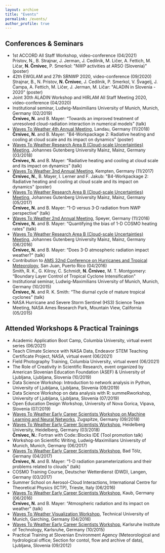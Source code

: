 ```yaml
---
layout: archive
title: "Events"
permalink: /events/
author_profile: true
---
```


## Conferences & Seminars
* 1st ACCORD All Staff Workshop, video-conference (04/2021)<br/>
Pristov, N., B. Strajnar, J. Jerman, J. Cedilnik, M. Ličer, A. Fettich, M. Ličar, **N. Črnivec**, P. Smerkol: "NWP activities at ARSO (Slovenia)" (poster)
* 42th EWGLAM and 27th SRNWP 2020, video-conference (09/2020)<br/>
Strajnar, B., N. Pristov, **N. Črnivec**, J. Cedilnik, P. Smerkol, V. Švagelj, J. Čampa, A. Fettich, M. Ličer, J. Jerman, M. Ličar: "ALADIN in Slovenia - 2020" (poster)
* Joint 30th ALADIN Workshop and HIRLAM All Staff Meeting 2020, video-conference (04/2020)
* Institutional seminar, Ludwig-Maximilians University of Munich, Munich, Germany (02/2019)<br/>**Črnivec, N.** and B. Mayer: “Towards an improved treatment of unresolved cloud-radiation interaction in numerical models” (talk)
* [Waves To Weather 4th Annual Meeting](https://w2w.meteo.physik.uni-muenchen.de/meetings/4th-annual-meeting-nov18/index.html), Landau, Germany (11/2018)<br/>**Črnivec, N.** and B. Mayer: "B4-Workpackage 2: Radiative heating and cooling at cloud scale and its impact on dynamics" (poster)
* [Waves To Weather Research Area B (Cloud-scale Uncertainties) Meeting](https://w2w.meteo.physik.uni-muenchen.de/meetings/rab-meeting-mar2018/index.html), Johannes Gutenberg University Mainz, Mainz, Germany (03/2018)<br/>**Črnivec, N.** and B. Mayer: “Radiative heating and cooling at cloud scale and its impact on dynamics” (talk)
* [Waves To Weather 3nd Annual Meeting](https://w2w.meteo.physik.uni-muenchen.de/meetings/3rd-annual-meeting2017/index.html), Kempten, Germany (11/2017)<br/>**Črnivec, N.**, B. Mayer, I. Lerner and F. Jakub: "B4-Workpackage 2: Radiative heating and cooling at cloud scale and its impact on dynamics" (poster)
* [Waves To Weather Research Area B (Cloud-scale Uncertainties) Meeting](https://w2w.meteo.physik.uni-muenchen.de/meetings/rab-meeting-2017/rab-grouppicture_2017.jpg), Johannes Gutenberg University Mainz, Mainz, Germany (05/2017)<br/>**Črnivec, N.** and B. Mayer: “1-D versus 3-D radiation from NWP perspective” (talk)
* [Waves To Weather 2nd Annual Meeting](https://w2w.meteo.physik.uni-muenchen.de/meetings/annual_meeting2/index.html), Speyer, Germany (11/2016)<br/>**Črnivec, N.** and B. Mayer: “Quantifying the bias of 1-D COSMO heating rates” (talk)
* [Waves To Weather Research Area B (Cloud-scale Uncertainties) Meeting](https://w2w.meteo.physik.uni-muenchen.de/meetings/ra-b-meeting-jun-2016/index.html), Johannes Gutenberg University Mainz, Mainz, Germany (06/2016)<br/>**Črnivec, N.** and B. Mayer: “Does 3-D atmospheric radiation impact weather?" (talk)
* Contribution to [AMS 32nd Conference on Hurricanes and Tropical Meteorology](https://ams.confex.com/ams/32Hurr/webprogram/32HURRICANES.html), San Juan, Puerto Rico (04/2016)<br/>
Smith, R. K., G. Kilroy, C. Schmidt, **N. Črnivec**, M. T. Montgomery: “Boundary Layer Control of Tropical Cyclone Intensification"
* Institutional seminar, Ludwig-Maximilians University of Munich, Munich, Germany (10/2015)<br/>
**Črnivec, N.** and R. K. Smith: “The diurnal cycle of mature tropical cyclones” (talk)
* NASA Hurricane and Severe Storm Sentinel (HS3) Science Team Meeting, NASA Ames Research Park, Mountain View, California (05/2015)

## Attended Workshops & Practical Trainings
* Academic Application Boot Camp, Columbia University, virtual event series (06/2021)
* Teach Climate Science with NASA Data, Endeavor STEM Teaching Certificate Project, NASA, virtual event (06/2021)
* Field Photography Training, Columbia University, virtual event (06/2021)
* The Role of Creativity in Scientific Research, event organized by American Slovenian Education Foundation (ASEF) & University of Ljubljana, Ljubljana, Slovenia (10/2019)
* Data Science Workshop: Introduction to network analysis in Python, University of Ljubljana, Ljubljana, Slovenia (09/2019)
* Data Science Workshop on data analysis with R: summeRworkshop, University of Ljubljana, Ljubljana, Slovenia (07/2019)
* Open Education Design Workshop, University of Nova Gorica, Vipava, Slovenia (07/2019)
* [Waves To Weather Early Career Scientists Workshop on Machine Learning and Neural Networks](https://www.wavestoweather.de/meetings/workshop_neural_networks_sep18/index.html), Zugspitze, Germany (09/2018)
* [Waves To Weather Early Career Scientists Workshop](https://w2w.meteo.physik.uni-muenchen.de/meetings/ecs-workshop-mar-2018/index.html), Heidelberg University, Heidelberg, Germany (03/2018)<br/>
**Črnivec, N.**: Fortran with Code::Blocks IDE (Tool promotion talk)
* Workshop on Scientific Writing, Ludwig-Maximilians University of Munich, Munich, Germany (06/2017)
* [Waves To Weather Early Career Scientists Workshop](https://w2w.meteo.physik.uni-muenchen.de/meetings/ecs_meeting_april2017/index.html), Bad Tölz, Germany (04/2017)<br/>**Črnivec, N.** and B. Mayer: “1-D radiation parameterizations and their problems related to clouds” (talk)
* COSMO Training Course, Deutscher Wetterdienst (DWD), Langen, Germany (03/2017)
* Summer School on Aerosol-Cloud Interactions, International Centre for Theoretical Physics (ICTP), Trieste, Italy (06/2016)
* [Waves To Weather Early Career Scientists Workshop](https://w2w.meteo.physik.uni-muenchen.de/meetings/ecs-workshop-jun-2016/index.html), Kaub, Germany (06/2016)<br/>**Črnivec, N.** and B. Mayer: “Atmospheric radiation and its impact on weather” (talk)
* [Waves To Weather Visualization Workshop](https://w2w.meteo.physik.uni-muenchen.de/meetings/visualization-workshop2016/index.html), Technical University of Munich, Garching, Germany (04/2016)
* [Waves To Weather Early Career Scientists Workshop](https://w2w.meteo.physik.uni-muenchen.de/meetings/ecs-workshop-dec15/index.html), Karlsruhe Institute of Technology, Karlsruhe, Germany (10/2015)
* Practical Training at Slovenian Environment Agency (Meteorological and hydrological office; Section for contol, flow and archive of data), Ljubljana, Slovenia (09/2012)
